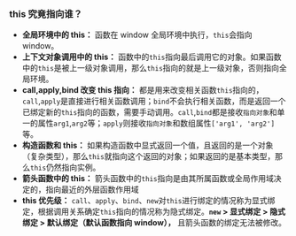 ### this 究竟指向谁？

- **全局环境中的 this：** 函数在 window 全局环境中执行，`this`会指向 window。
- **上下文对象调用中的 this：** 函数中的`this`指向最后调用它的对象。如果函数中的`this`是被上一级对象调用，那么`this`指向的就是上一级对象，否则指向全局环境。
- **call,apply,bind 改变 this 指向：** 都是用来改变相关函数`this`指向的，`call`,`apply`是直接进行相关函数调用；`bind`不会执行相关函数，而是返回一个已绑定新的`this`指向的函数，需要手动调用。`call`,`bind`都是接收`指向对象`和单一的属性`arg1`,`arg2`等；`apply`则接收`指向对象`和数组属性`['arg1', 'arg2']`等。
- **构造函数和 this：** 如果构造函数中显式返回一个值，且返回的是一个对象（复杂类型），那么`this`就指向这个返回的对象；如果返回的是基本类型，那么`this`仍然指向实例。
- **箭头函数中的 this：** 箭头函数中的`this`指向是由其所属函数或全局作用域决定的，指向最近的外层函数作用域
- **this 优先级：** `call`、`apply`、`bind`、`new`对`this`进行绑定的情况称为显式绑定，根据调用关系确定`this`指向的情况称为隐式绑定。**`new` > 显式绑定 > 隐式绑定 > 默认绑定（默认函数指向 window），** 且箭头函数的绑定无法被修改。
